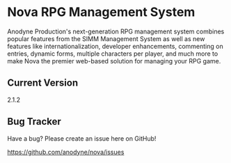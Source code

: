 # Nova RPG Management System

Anodyne Production's next-generation RPG management system combines popular features from the SIMM Management System as well as new features like internationalization, developer enhancements, commenting on entries, dynamic forms, multiple characters per player, and much more to make Nova the premier web-based solution for managing your RPG game.

## Current Version

2.1.2

## Bug Tracker

Have a bug? Please create an issue here on GitHub!

https://github.com/anodyne/nova/issues